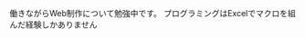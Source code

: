 働きながらWeb制作について勉強中です。
プログラミングはExcelでマクロを組んだ経験しかありません


<!---
nene218/nene218 is a ✨ special ✨ repository because its `README.md` (this file) appears on your GitHub profile.
You can click the Preview link to take a look at your c
--->
